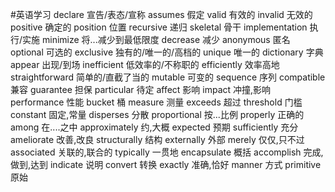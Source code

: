 #英语学习
declare  宣告/表态/宣称
assumes	假定
valid	有效的
invalid	无效的
positive	确定的	position	位置
recursive	递归
skeletal    骨干
implementation 执行/实施
minimize    将...减少到最低限度
decrease    减少
anonymous	匿名
optional    可选的
exclusive	独有的/唯一的/高档的
unique	唯一的
dictionary  字典
appear	出现/到场
inefficient	低效率的/不称职的
efficiently 效率高地
straightforward	简单的/直截了当的
mutable 可变的
sequence     序列
compatible  兼容
guarantee   担保
particular  待定
affect  影响
impact  冲撞,影响
performance 性能
bucket  桶
measure 测量
exceeds 超过
threshold   门槛
constant    固定,常量
disperses 分散
proportional    按...比例
properly    正确的
among 在....之中
approximately   约,大概
expected    预期
sufficiently    充分
ameliorate  改善,改良
structurally    结构
externally  外部
merely  仅仅,只不过
associated  关联的,联合的
typically   一贯地
encapsulate 概括
accomplish  完成,做到,达到
indicate   说明
convert   转换
exactly    准确,恰好
manner      方式
primitive   原始
